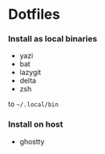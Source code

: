 # Dotfiles


### Install as local binaries
- yazi
- bat
- lazygit
- delta
- zsh

to `~/.local/bin`

### Install on host
- ghostty
